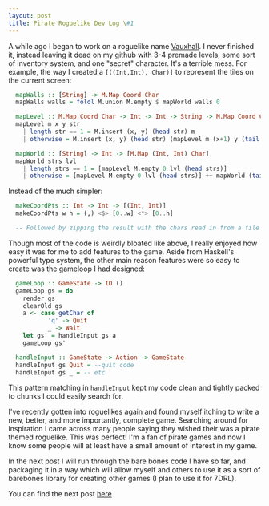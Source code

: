 ```yaml
---
layout: post
title: Pirate Roguelike Dev Log \#1
---
```


A while ago I began to work on a roguelike name [Vauxhall](https://github.com/HenningTonko/Vauxhall). I never finished it, instead leaving it 
dead on my github with 3-4 premade levels, some sort of inventory system, and one "secret" character. It's a terrible mess. For example, the
way I created a ```[((Int,Int), Char)]``` to represent the tiles on the current screen:
```haskell
  mapWalls :: [String] -> M.Map Coord Char
  mapWalls walls = foldl M.union M.empty $ mapWorld walls 0

  mapLevel :: M.Map Coord Char -> Int -> Int -> String -> M.Map Coord Char
  mapLevel m x y str
    | length str == 1 = M.insert (x, y) (head str) m
    | otherwise = M.insert (x, y) (head str) (mapLevel m (x+1) y (tail str))

  mapWorld :: [String] -> Int -> [M.Map (Int, Int) Char]
  mapWorld strs lvl
    | length strs == 1 = [mapLevel M.empty 0 lvl (head strs)]
    | otherwise = [mapLevel M.empty 0 lvl (head strs)] ++ mapWorld (tail strs) (lvl + 1)
```
Instead of the much simpler:
```haskell
  makeCoordPts :: Int -> Int -> [(Int, Int)]
  makeCoordPts w h = (,) <$> [0..w] <*> [0..h]

  -- Followed by zipping the result with the chars read in from a file
```
Though most of the code is weirdly bloated like above, I really enjoyed how easy it was for me to add features to the game. Aside from Haskell's
powerful type system, the other main reason features were so easy to create was the gameloop I had designed:

```haskell
  gameLoop :: GameState -> IO ()
  gameLoop gs = do
    render gs
    clearOld gs
    a <- case getChar of
           'q' -> Quit
           _ -> Wait
    let gs' = handleInput gs a
    gameLoop gs'

  handleInput :: GameState -> Action -> GameState
  handleInput gs Quit = --quit code
  handleInput gs _ = -- etc
```
This pattern matching in ```handleInput``` kept my code clean and tightly packed to chunks I could easily search for.

I've recently gotten into roguelikes again and found myself itching to write a new, better, and more importantly, complete game. Searching
around for inspiration I came across many people saying they wished their was a pirate themed roguelike. This was perfect! I'm a fan of pirate
games and now I know some people will at least have a small amount of interest in my game.

In the next post I will run through the bare bones code I have so far, and packaging it in a way which will allow myself and others to use it
as a sort of barebones library for creating other games (I plan to use it for 7DRL).

You can find the next post [here](https://henningtonko.github.io/Pirate-Roguelike-2/)